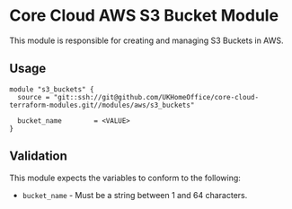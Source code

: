 # Core Cloud AWS S3 Bucket Module

This module is responsible for creating and managing S3 Buckets in AWS.

## Usage

```hcl
module "s3_buckets" {
  source = "git::ssh://git@github.com/UKHomeOffice/core-cloud-terraform-modules.git//modules/aws/s3_buckets"

  bucket_name        = <VALUE>
}
```

## Validation

This module expects the variables to conform to the following:
- `bucket_name` - Must be a string between 1 and 64 characters.

